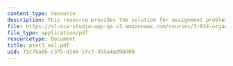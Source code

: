 ```yaml
---
content_type: resource
description: This resource provides the solution for assignment problem set 3.
file: https://ol-ocw-studio-app-qa.s3.amazonaws.com/courses/3-034-organic-biomaterials-chemistry-fall-2005/71c7ba8bc375d1eb5fc7355a4ad9b009_pset3_sol.pdf
file_type: application/pdf
resourcetype: Document
title: pset3_sol.pdf
uid: 71c7ba8b-c375-d1eb-5fc7-355a4ad9b009
---
```

